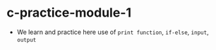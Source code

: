 # c-practice-module-1

- We learn and practice here use of `print function`, `if-else`, `input`, `output`
